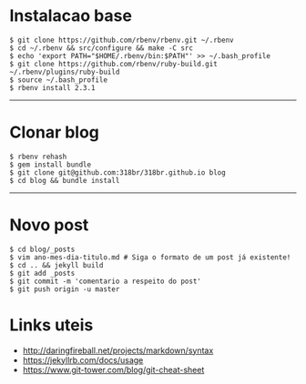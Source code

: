 # Instalacao base
```
$ git clone https://github.com/rbenv/rbenv.git ~/.rbenv
$ cd ~/.rbenv && src/configure && make -C src
$ echo 'export PATH="$HOME/.rbenv/bin:$PATH"' >> ~/.bash_profile
$ git clone https://github.com/rbenv/ruby-build.git ~/.rbenv/plugins/ruby-build
$ source ~/.bash_profile
$ rbenv install 2.3.1
```
---
# Clonar blog
```
$ rbenv rehash
$ gem install bundle
$ git clone git@github.com:318br/318br.github.io blog
$ cd blog && bundle install
```
---
# Novo post
```
$ cd blog/_posts
$ vim ano-mes-dia-titulo.md # Siga o formato de um post já existente!
$ cd .. && jekyll build
$ git add _posts
$ git commit -m 'comentario a respeito do post'
$ git push origin -u master
```


# Links uteis
* http://daringfireball.net/projects/markdown/syntax
* https://jekyllrb.com/docs/usage
* https://www.git-tower.com/blog/git-cheat-sheet
